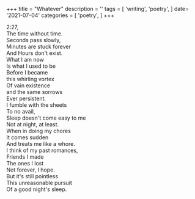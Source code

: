 +++
title = "Whatever"
description = ''
tags = [
'writing',
'poetry',
]
date= '2021-07-04'
categories = [
'poetry',
]
+++

     
2:27,     
The time without time.     
Seconds pass slowly,     
Minutes are stuck forever     
And Hours don't exist.     
What I am now     
Is what I used to be     
Before I became     
this whirling vortex     
Of vain existence     
and the same sorrows     
Ever persistent.     
I fumble with the sheets     
To no avail,     
Sleep doesn't come easy to me     
Not at night, at least.     
When in doing my chores     
It comes sudden     
And treats me like a whore.     
I think of my past romances,     
Friends I made     
The ones I lost     
Not forever, I hope.     
But it's still pointless     
This unreasonable pursuit     
Of a good night's sleep.     
     
     
